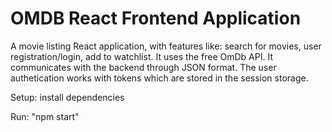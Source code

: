 # OMDB React Frontend Application

A movie listing React application, with features like: search for movies, user registration/login, add to watchlist. It uses the free OmDb API. It communicates with the backend through JSON format. The user authetication works with tokens which are stored in the session storage.

Setup: install dependencies

Run: "npm start"
